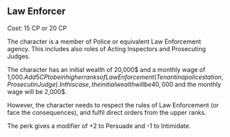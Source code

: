 ## Law Enforcer

*Cost*: 15 CP or 20 CP

The character is a member of Police or equivalent Law Enforcement agency. This
includes also roles of Acting Inspectors and Prosecuting Judges.

The character has an initial wealth of 20,000$ and a monthly wage of 1,000$. 
Add 5 CP to be in higher ranks of Law Enforcement (Tenant in a police
station, Prosecutin Judge). In this case, the initial wealth will be
40,000$ and the monthly wage will be 2,000$.

However, the character needs to respect the rules of Law Enforcement
(or face the consequences), and fulfil direct orders from the upper
ranks.

The perk gives a modifier of +2 to Persuade and -1 to Intimidate.
